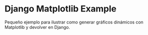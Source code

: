 # Django Matplotlib Example

Pequeño ejemplo para ilustrar como generar gráficos dinámicos con Matplotlib y devolver en Django.
